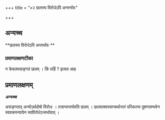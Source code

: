 +++
title = "०२ छलस्य विरोधेऽपि अन्तर्भावः"

+++


## अन्यच्च

**छलस्य विरोधेऽपि अन्तर्भावः **

### **प्रमाणलक्षणटीका**

न केवलमसङ्गतं छलम् । किं तर्हि ? इत्यत आह

## प्रमाणलक्षणम्

***अन्यच्च***

असङ्गताद् अन्योऽर्थदोषो विरोधः । तत्राप्यन्तर्भवति छलम् । छलवाक्यस्याप्यर्थान्तरं परिकल्प्य दूषणसम्भवेन स्ववचनन्यायेन
स्वविरोधेऽन्तर्भावात् ।

